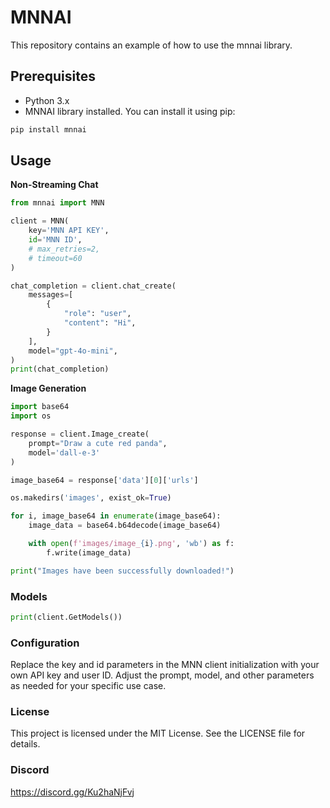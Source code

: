 # MNNAI

This repository contains an example of how to use the mnnai library.

## Prerequisites

- Python 3.x
- MNNAI library installed. You can install it using pip:

```bash
pip install mnnai
```

## Usage

**Non-Streaming Chat**

```python
from mnnai import MNN

client = MNN(
    key='MNN API KEY',
    id='MNN ID',
    # max_retries=2, 
    # timeout=60
)

chat_completion = client.chat_create(
    messages=[
        {
            "role": "user",
            "content": "Hi",
        }
    ],
    model="gpt-4o-mini",
)
print(chat_completion)
```


**Image Generation**

```python
import base64
import os

response = client.Image_create(
    prompt="Draw a cute red panda",
    model='dall-e-3'
)

image_base64 = response['data'][0]['urls']

os.makedirs('images', exist_ok=True)

for i, image_base64 in enumerate(image_base64):
    image_data = base64.b64decode(image_base64)

    with open(f'images/image_{i}.png', 'wb') as f:
        f.write(image_data)

print("Images have been successfully downloaded!")
```


### Models

```python 
print(client.GetModels())
```

### Configuration
Replace the key and id parameters in the MNN client initialization with your own API key and user ID.
Adjust the prompt, model, and other parameters as needed for your specific use case.

### License
This project is licensed under the MIT License. See the LICENSE file for details.

### Discord 
https://discord.gg/Ku2haNjFvj
